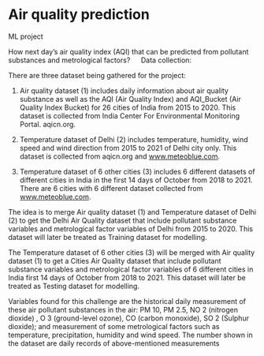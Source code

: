 # Air quality prediction
ML project

How next day’s air quality index (AQI) that can be predicted from pollutant substances and metrological factors?
 
Data collection:

There are three dataset being gathered for the project:

1. Air quality dataset (1) includes daily information about air quality substance as well as the AQI (Air Quality Index) and AQI_Bucket (Air Quality Index Bucket) for 26 cities of India from 2015 to 2020. This dataset is collected from India Center For Environmental Monitoring Portal. aqicn.org. 

2. Temperature dataset of Delhi (2) includes temperature, humidity, wind speed and wind direction from 2015 to 2021 of Delhi city only. This dataset is collected from aqicn.org and www.meteoblue.com.


3. Temperature dataset of 6 other cities (3) includes 6 different datasets of different cities in India in the first 14 days of October from 2018 to 2021. There are 6 cities with 6 different dataset  collected from www.meteoblue.com.


The idea is to merge Air quality dataset (1) and Temperature dataset of Delhi (2) to get the Delhi Air Quality dataset that include pollutant substance variables and metrological factor variables of Delhi from 2015 to 2020. This dataset will later be treated as Training dataset for modelling.

The Temperature dataset of 6 other cities (3) will be merged with Air quality dataset (1) to get a Cities Air Quality dataset that include pollutant substance variables and metrological factor variables of 6 different cities in India first 14 days of October from 2018 to 2021. This dataset will later be treated as Testing dataset for modelling.

Variables found for this challenge are the historical daily measurement of these air pollutant substances in the air:  PM 10, PM 2.5,  NO 2 (nitrogen dioxide) , O 3 (ground-level ozone), CO (carbon monoxide), SO 2 (Sulphur dioxide); and measurement of some metrological factors such as temperature, precipitation, humidity and wind speed. The number shown in the dataset are daily records of above-mentioned measurements
